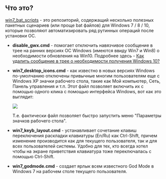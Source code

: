 ## Что это? ##

[win7_bat_scripts](https://github.com/DeckerSU/win7_bat_scripts) - это репозиторий, содержащий несколько полезных пакетных сценариев (или проще bat файлов) для Windows 7 / 8 / 10, которые позволяют автоматизировать ряд рутинных операций после установки ОС.

- **disable_gwx.cmd** -  помогает отключить навязчивое сообщение в трее на ранних версиях ОС Windows (имеются ввиду Win7 и Win8) о необходимости обновления на Win10. Подробнее здесь - [Как удалить сообщение в трее о необходимости получения Windows 10?](http://www.decker.su/2015/11/windows-10-disable-gwx-notify.html)
- **win7_desktop_icons.cmd** - как известно в новых версиях Windows по-умолчанию отключены привычные многим пользователям еще с Windows XP значки рабочего стола, такие как Мой компьютер, Сеть, Панель управления и т.п. Этот файл позволяет включить их с помощью одного клика с помощью интерфейса Windows, вот как это выглядит:

	![](http://i.imgur.com/Y7R69qy.jpg)

	Т.е. фактически файл позволяет быстро запустить меню "Параметры значков рабочего стола".

- **win7_keyb_layout.cmd** - устанавливает сочетание клавиш переключения раскладки клавиатуры (En/Ru) как Ctrl-Shift, причем изменение производится как для текущего пользователя, так и для всех пользователей системы. Удобно для тех, кто всегда хотел чтобы на экране приветствия клавиатура тоже переключалась с помощью Ctrl-Shift.
- **win7_godmode.cmd** - создает ярлык всем известного God Mode в Windows 7 на рабочем столе текущего пользователя.